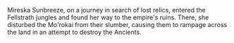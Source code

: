 Mireska Sunbreeze, on a journey in search of lost relics, entered the Fellstrath jungles and found her way to the empire's ruins. There, she disturbed the Mo'rokai from their slumber, causing them to rampage across the land in an attempt to destroy the Ancients.